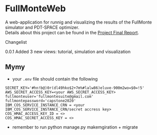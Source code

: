 # FullMonteWeb
A web-application for runnig and visualizing the results of the FullMonte simulator and PDT-SPACE optimizer. \
Details about this project can be found in the [Project Final Report](final_report_2020181.pdf).

Changelist

0.0.1 Added 3 new views: tutorial, simulation and visualization


## Mymy
- your `.env` file should contain the following
```
SECRET_KEY='#hn!b@)0r(dl49hko$2+7m%#lalw86)eluve-900m2wo=$0=!5'
AWS_SECRET_ACCESS_KEY=<your AWS_SECRET_ACCESS_KEY>
fullmonteuser='fullmontesuite@gmail.com'
fullmontepassword='capstone2020'
IBM_COS_SERVICE_INSTANCE_CRN = <your IBM_COS_SERVICE_INSTANCE_CRN/secret accress key>
COS_HMAC_ACCESS_KEY_ID = <>
COS_HMAC_SECRET_ACCESS_KEY = <>
```
- remember to run python manage.py makemgiration + migrate
